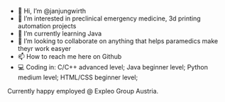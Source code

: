 - 👋 Hi, I’m @janjungwirth
- 👀 I’m interested in preclinical emergency medicine, 3d printing automation projects
- 🌱 I’m currently learning Java
- 💞️ I’m looking to collaborate on anything that helps paramedics make theyr work easyer
- 📫 How to reach me here on Github
- 💻 Coding in:
C/C++ advanced level; 
Java beginner level; 
Python medium level; 
HTML/CSS beginner level;

Currently happy employed @ Expleo Group Austria. 
